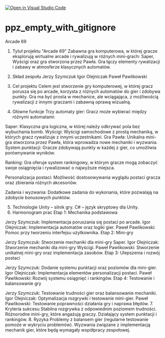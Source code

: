 [![Open in Visual Studio Code](https://classroom.github.com/assets/open-in-vscode-2e0aaae1b6195c2367325f4f02e2d04e9abb55f0b24a779b69b11b9e10269abc.svg)](https://classroom.github.com/online_ide?assignment_repo_id=16106805&assignment_repo_type=AssignmentRepo)
# ppz_empty_with_gitignore

Arcade 69
1. Tytuł projektu
"Arcade 69"
Zabawna gra komputerowa, w której gracze eksplorują wirtualne arcade i rywalizują w różnych mini-grach: Saper, Wyścigi oraz gra stworzona przez Pawła. Gra łączy elementy rywalizacji i zabawy w atmosferze klasycznych automatów.

2. Skład zespołu
Jerzy Szymczuk
Igor Olejniczak
Paweł Pawlikowski
3. Cel projektu
Celem jest stworzenie gry komputerowej, w której gracz porusza się po arcade, korzysta z różnych automatów do gier i zdobywa punkty. Gra ma być prosta w mechanice, ale wciągająca, z możliwością rywalizacji z innymi graczami i zabawną oprawą wizualną.

4. Główne funkcje
Trzy automaty gier:
Gracz może wybierać między różnymi automatami:

Saper: Klasyczna gra logiczna, w której należy odkrywać pola bez wybuchania bomb.
Wyścigi: Wyścigi samochodowe z prostą mechaniką, w których gracz rywalizuje z innymi uczestnikami.
Gra Pawła: Unikalna mini-gra stworzona przez Pawła, która wprowadza nowe mechaniki i wyzwania.
System punktacji:
Gracze zdobywają punkty w każdej z gier, co umożliwia porównywanie wyników.

Ranking:
Gra oferuje system rankingowy, w którym gracze mogą zobaczyć swoje osiągnięcia i rywalizować o najwyższe miejsca.

Personalizacja postaci:
Możliwość dostosowywania wyglądu postaci gracza oraz zbierania różnych akcesoriów.

Zadania i wyzwania:
Dodatkowe zadania do wykonania, które pozwalają na zdobycie bonusowych punktów.

5. Technologie
Unity – silnik gry.
C# – język skryptowy dla Unity.
6. Harmonogram prac
Etap 1: Mechanika podstawowa

Jerzy Szymczuk: Implementacja poruszania się postaci po arcade.
Igor Olejniczak: Implementacja automatów oraz logiki gier.
Paweł Pawlikowski: Pomoc przy tworzeniu interfejsu użytkownika.
Etap 2: Mini-gry

Jerzy Szymczuk: Stworzenie mechaniki dla mini-gry Saper.
Igor Olejniczak: Stworzenie mechaniki dla mini-gry Wyścigi.
Paweł Pawlikowski: Stworzenie unikalnej mini-gry oraz implementacja zasobów.
Etap 3: Ulepszenia i rozwój postaci

Jerzy Szymczuk: Dodanie systemu punktacji oraz poziomów dla mini-gier.
Igor Olejniczak: Implementacja elementów personalizacji postaci.
Paweł Pawlikowski: Rozwój systemu osiągnięć i rankingów.
Etap 4: Testowanie i balansowanie gry

Jerzy Szymczuk: Testowanie trudności gier oraz balansowanie mechaniki.
Igor Olejniczak: Optymalizacja rozgrywki i testowanie mini-gier.
Paweł Pawlikowski: Testowanie poprawności działania gry i naprawa błędów.
7. Kryteria sukcesu
Stabilna rozgrywka z odpowiednim poziomem trudności.
Różnorodne mini-gry, które angażują graczy.
Działający system punktacji i rankingów.
8. Ryzyka
Problemy z balansem gier (regularne testowanie pomoże w wykryciu problemów).
Wyzwania związane z implementacją mechanik gier, które będą wymagały współpracy zespołowej.
